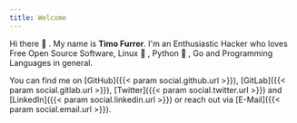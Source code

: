 ```yaml
---
title: Welcome
---
```


Hi there :wave: . My name is **Timo Furrer**.
I'm an Enthusiastic Hacker who loves Free Open Source Software,
Linux :penguin: , Python :snake: , Go and Programming Languages
in general.

You can find me on
[GitHub]({{< param social.github.url >}}),
[GitLab]({{< param social.gitlab.url >}}),
[Twitter]({{< param social.twitter.url >}}) and
[LinkedIn]({{< param social.linkedin.url >}}) or reach out via
[E-Mail]({{< param social.email.url >}}).